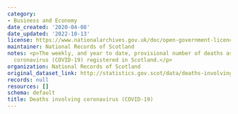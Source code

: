 ```yaml
---
category:
- Business and Economy
date_created: '2020-04-08'
date_updated: '2022-10-13'
license: https://www.nationalarchives.gov.uk/doc/open-government-licence/version/3/
maintainer: National Records of Scotland
notes: <p>The weekly, and year to date, provisional number of deaths associated with
  coronavirus (COVID-19) registered in Scotland.</p>
organization: National Records of Scotland
original_dataset_link: http://statistics.gov.scot/data/deaths-involving-coronavirus-covid-19
records: null
resources: []
schema: default
title: Deaths involving coronavirus (COVID-19)
---
```

